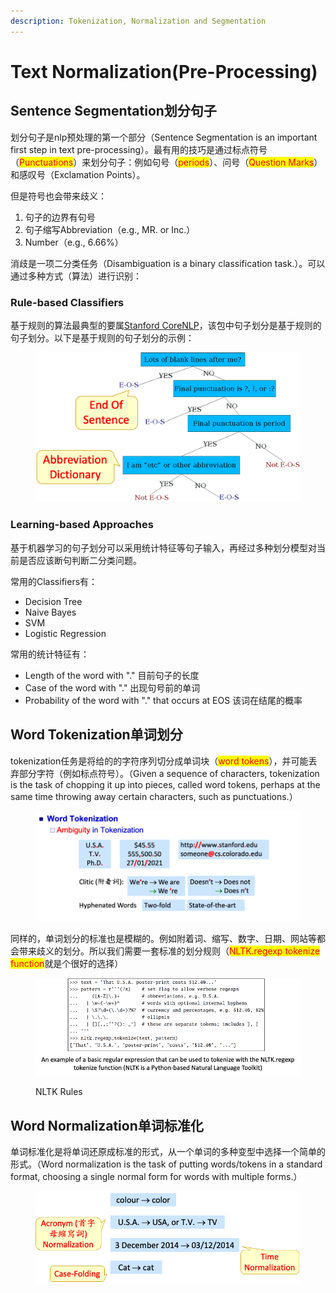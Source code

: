 ```yaml
---
description: Tokenization, Normalization and Segmentation
---
```


# Text Normalization(Pre-Processing)

## Sentence Segmentation划分句子

划分句子是nlp预处理的第一个部分（Sentence Segmentation is an important first step in text pre-processing）。最有用的技巧是通过标点符号（<mark style="color:red;">Punctuations</mark>）来划分句子：例如句号（<mark style="color:red;">periods</mark>）、问号（<mark style="color:red;">Question Marks</mark>）和感叹号（Exclamation Points）。

但是符号也会带来歧义：

1. 句子的边界有句号
2. 句子缩写Abbreviation（e.g., MR. or Inc.）
3. Number（e.g., 6.66%）

消歧是一项二分类任务（Disambiguation is a binary classification task.）。可以通过多种方式（算法）进行识别：

### Rule-based Classifiers

基于规则的算法最典型的要属[Stanford ](https://stanfordnlp.github.io/CoreNLP/)[CoreNLP](https://stanfordnlp.github.io/CoreNLP/)，该包中句子划分是基于规则的句子划分。以下是基于规则的句子划分的示例：

<figure><img src="../../.gitbook/assets/image (246).png" alt=""><figcaption></figcaption></figure>

### Learning-based Approaches

基于机器学习的句子划分可以采用统计特征等句子输入，再经过多种划分模型对当前是否应该断句判断二分类问题。

常用的Classifiers有：

* Decision Tree
* Naive Bayes
* SVM
* Logistic Regression

常用的统计特征有：

* Length of the word with "." 目前句子的长度
* Case of the word with "." 出现句号前的单词
* Probability of the word with "." that occurs at EOS 该词在结尾的概率

## Word Tokenization单词划分

tokenization任务是将给的的字符序列切分成单词块（<mark style="color:red;">word tokens</mark>），并可能丢弃部分字符（例如标点符号）。（Given a sequence of characters, tokenization is the task of chopping it up into pieces, called word tokens, perhaps at the same time throwing away certain characters, such as punctuations.）

<figure><img src="../../.gitbook/assets/image (247).png" alt=""><figcaption></figcaption></figure>

同样的，单词划分的标准也是模糊的。例如附着词、缩写、数字、日期、网站等都会带来歧义的划分。所以我们需要一套标准的划分规则（<mark style="color:red;">NLTK.regexp tokenize function</mark>就是个很好的选择）

<figure><img src="../../.gitbook/assets/image (248).png" alt=""><figcaption><p>NLTK Rules</p></figcaption></figure>

## Word Normalization单词标准化

单词标准化是将单词还原成标准的形式，从一个单词的多种变型中选择一个简单的形式。（Word normalization is the task of putting words/tokens in a standard format, choosing a single normal form for words with multiple forms.）

<figure><img src="../../.gitbook/assets/image (249).png" alt=""><figcaption></figcaption></figure>
